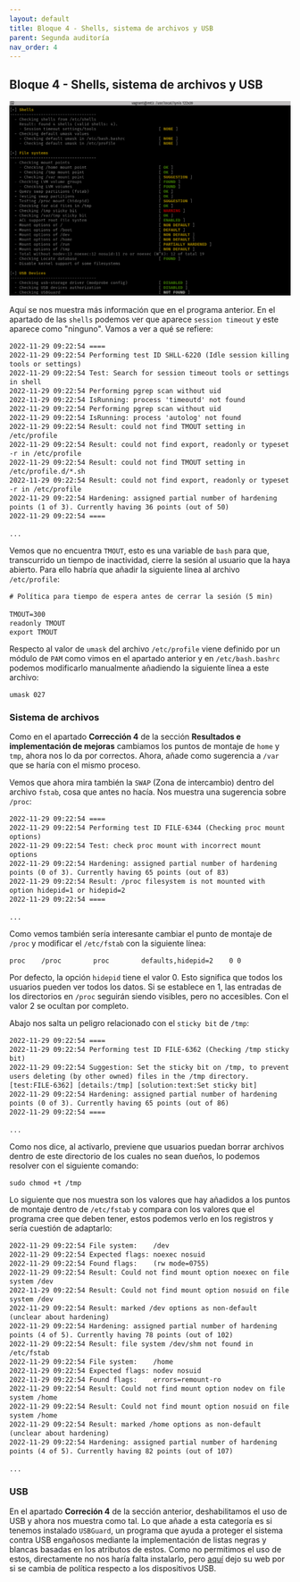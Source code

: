```yaml
---
layout: default
title: Bloque 4 - Shells, sistema de archivos y USB
parent: Segunda auditoría
nav_order: 4
---
```


## Bloque 4 -  Shells, sistema de archivos y USB

<img src="https://raw.githubusercontent.com/crivmar/crivmar-lynis.github.io/main/assets/images/59.png"/>

Aquí se nos muestra más información que en el programa anterior. En el apartado de las `shells` podemos ver que aparece `session timeout` y este aparece como "ninguno". Vamos a ver a qué se refiere:

~~~
2022-11-29 09:22:54 ====
2022-11-29 09:22:54 Performing test ID SHLL-6220 (Idle session killing tools or settings)
2022-11-29 09:22:54 Test: Search for session timeout tools or settings in shell
2022-11-29 09:22:54 Performing pgrep scan without uid
2022-11-29 09:22:54 IsRunning: process 'timeoutd' not found
2022-11-29 09:22:54 Performing pgrep scan without uid
2022-11-29 09:22:54 IsRunning: process 'autolog' not found
2022-11-29 09:22:54 Result: could not find TMOUT setting in /etc/profile
2022-11-29 09:22:54 Result: could not find export, readonly or typeset -r in /etc/profile
2022-11-29 09:22:54 Result: could not find TMOUT setting in /etc/profile.d/*.sh
2022-11-29 09:22:54 Result: could not find export, readonly or typeset -r in /etc/profile
2022-11-29 09:22:54 Hardening: assigned partial number of hardening points (1 of 3). Currently having 36 points (out of 50)
2022-11-29 09:22:54 ====

...
~~~ 

Vemos que no encuentra `TMOUT`, esto es una variable de `bash` para que, transcurrido un tiempo de inactividad, cierre la sesión al usuario que la haya abierto. Para ello habría que añadir la siguiente línea al archivo `/etc/profile`:

~~~
# Política para tiempo de espera antes de cerrar la sesión (5 min)

TMOUT=300
readonly TMOUT
export TMOUT
~~~

Respecto al valor de `umask` del archivo `/etc/profile` viene definido por un módulo de `PAM` como vimos en el apartado anterior y en `/etc/bash.bashrc` podemos modificarlo manualmente añadiendo la siguiente línea a este archivo:

~~~
umask 027
~~~


### Sistema de archivos

Como en el apartado **Corrección 4** de la sección **Resultados e implementación de mejoras** cambiamos los puntos de montaje de `home` y `tmp`, ahora nos lo da por correctos. Ahora, añade como sugerencia a `/var` que se haría con el mismo proceso.

Vemos que ahora mira también la `SWAP` (Zona de intercambio) dentro del archivo `fstab`, cosa que antes no hacía. Nos muestra una sugerencia sobre `/proc`:

~~~
2022-11-29 09:22:54 ====
2022-11-29 09:22:54 Performing test ID FILE-6344 (Checking proc mount options)
2022-11-29 09:22:54 Test: check proc mount with incorrect mount options
2022-11-29 09:22:54 Hardening: assigned partial number of hardening points (0 of 3). Currently having 65 points (out of 83)
2022-11-29 09:22:54 Result: /proc filesystem is not mounted with option hidepid=1 or hidepid=2
2022-11-29 09:22:54 ====

...
~~~

Como vemos también sería interesante cambiar el punto de montaje de `/proc` y modificar el `/etc/fstab` con la siguiente línea:

~~~
proc    /proc        proc        defaults,hidepid=2    0 0
~~~


Por defecto, la opción `hidepid` tiene el valor 0. Esto significa que todos los usuarios pueden ver todos los datos. Si se establece en 1, las entradas de los directorios en `/proc` seguirán siendo visibles, pero no accesibles. Con el valor 2 se ocultan por completo. 

Abajo nos salta un peligro relacionado con el `sticky bit` de `/tmp`:

~~~
2022-11-29 09:22:54 ====
2022-11-29 09:22:54 Performing test ID FILE-6362 (Checking /tmp sticky bit)
2022-11-29 09:22:54 Suggestion: Set the sticky bit on /tmp, to prevent users deleting (by other owned) files in the /tmp directory. [test:FILE-6362] [details:/tmp] [solution:text:Set sticky bit]
2022-11-29 09:22:54 Hardening: assigned partial number of hardening points (0 of 3). Currently having 65 points (out of 86)
2022-11-29 09:22:54 ====

...
~~~

Como nos dice, al activarlo, previene que usuarios puedan borrar archivos dentro de este directorio de los cuales no sean dueños, lo podemos resolver con el siguiente comando:

~~~
sudo chmod +t /tmp
~~~

Lo siguiente que nos muestra son los valores que hay añadidos a los puntos de montaje dentro de `/etc/fstab` y compara con los valores que el programa cree que deben tener, estos podemos verlo en los registros y sería cuestión de adaptarlo:

~~~
2022-11-29 09:22:54 File system:    /dev
2022-11-29 09:22:54 Expected flags: noexec nosuid
2022-11-29 09:22:54 Found flags:    (rw mode=0755) 
2022-11-29 09:22:54 Result: Could not find mount option noexec on file system /dev
2022-11-29 09:22:54 Result: Could not find mount option nosuid on file system /dev
2022-11-29 09:22:54 Result: marked /dev options as non-default (unclear about hardening)
2022-11-29 09:22:54 Hardening: assigned partial number of hardening points (4 of 5). Currently having 78 points (out of 102)
2022-11-29 09:22:54 Result: file system /dev/shm not found in /etc/fstab
2022-11-29 09:22:54 File system:    /home
2022-11-29 09:22:54 Expected flags: nodev nosuid
2022-11-29 09:22:54 Found flags:    errors=remount-ro 
2022-11-29 09:22:54 Result: Could not find mount option nodev on file system /home
2022-11-29 09:22:54 Result: Could not find mount option nosuid on file system /home
2022-11-29 09:22:54 Result: marked /home options as non-default (unclear about hardening)
2022-11-29 09:22:54 Hardening: assigned partial number of hardening points (4 of 5). Currently having 82 points (out of 107)

...
~~~


### USB

En el apartado **Correción 4** de la sección anterior, deshabilitamos el uso de USB y ahora nos muestra como tal. Lo que añade a esta categoría es si tenemos instalado `USBGuard`, un programa que ayuda a proteger el sistema contra USB engañosos mediante la implementación de listas negras y blancas basadas en los atributos de estos. Como no permitimos el uso de estos, directamente no nos haría falta instalarlo, pero [aquí](https://usbguard.github.io/) dejo su web por si se cambia de política respecto a los dispositivos USB.



